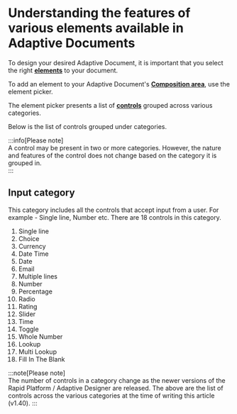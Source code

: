 # Understanding the features of various elements available in Adaptive Documents

To design your desired Adaptive Document, it is important that you select the right <a href="https://rapiddocs.z8.web.core.windows.net/docs/Rapid/User%20Manual/glossary/#element" target="_blank">**elements**</a> to your document.

To add an element to your Adaptive Document's <a href="https://rapiddocs.z8.web.core.windows.net/docs/Rapid/User%20Manual/glossary/#composition-area" target="_blank">**Composition area**</a>, use the element picker.

The element picker presents a list of <a href="https://rapiddocs.z8.web.core.windows.net/docs/Rapid/User%20Manual/glossary/#control" target="_blank">**controls**</a> grouped across various categories. 

Below is the list of controls grouped under categories. 

:::info[Please note]  
A control may be present in two or more categories. However, the nature and features of the control does not change based on the category it is grouped in.   
:::

## Input category
This category includes all the controls that accept input from a user. For example - Single line, Number etc. There are 18 controls in this category.

1. Single line
2. Choice
3. Currency
4. Date Time
5. Date
6. Email
7. Multiple lines
8. Number
9. Percentage
10. Radio
11. Rating
12. Slider
13. Time
14. Toggle
15. Whole Number
16. Lookup
17. Multi Lookup
18. Fill In The Blank



:::note[Please note]  
The number of controls in a category change as the newer versions of the Rapid Platform / Adaptive Designer are released. The above are the list of controls across the various categories at the time of writing this article (v1.40).
:::
